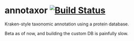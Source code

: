 annotaxor [![Build Status](https://magnum.travis-ci.com/abremges/annotaxor.svg?token=Ebg4XZAcowyajM89NgpH)](https://magnum.travis-ci.com/abremges/annotaxor)
=========

Kraken-style taxonomic annotation using a protein database.

Beta as of now, and building the custom DB is painfully slow.

